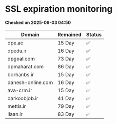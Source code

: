 # SSL expiration monitoring

**Checked on 2025-06-03 04:50**

| Domain | Remained | Status       |
|--------|----------|--------------|
| dpe.ac     | 15 Day   | ✅ |
| dpedu.ir     | 16 Day   | ✅ |
| dpgoal.com     | 73 Day   | ✅ |
| dpmaharat.com     | 86 Day   | ✅ |
| borhanbs.ir     | 15 Day   | ✅ |
| danesh-online.com     | 16 Day   | ✅ |
| ava-crm.ir     | 15 Day   | ✅ |
| darkoobjob.ir     | 41 Day   | ✅ |
| mettis.ir     | 79 Day   | ✅ |
| liaan.ir     | 83 Day   | ✅ |
